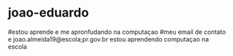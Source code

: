 # joao-eduardo
#estou aprende e me apronfudando na computaçao
#meu email de contato e joao.almeida19@escola;pr.gov.br
estou aprendendo computaçao na escola
